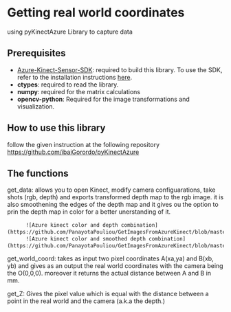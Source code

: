 # Getting real world coordinates
using pyKinectAzure Library to capture data

## Prerequisites
* [Azure-Kinect-Sensor-SDK](https://github.com/microsoft/Azure-Kinect-Sensor-SDK): required to build this library.
  To use the SDK, refer to the installation instructions [here](https://github.com/microsoft/Azure-Kinect-Sensor-SDK).
* **ctypes**: required to read the library.
* **numpy**: required for the matrix calculations
* **opencv-python**: Required for the image transformations and visualization.

## How to use this library
follow the given instruction at the following repository
https://github.com/ibaiGorordo/pyKinectAzure

## The functions
get_data: allows you to open Kinect, modify camera configuarations, take shots (rgb, depth) and exports transformed depth map to the rgb image.
          it is also smoothening the edges of the depth map and it gives ou the option to prin the depth map in color for a better unerstanding of it.
          
          ![Azure kinect color and depth combination](https://github.com/PanayotaPouliou/GetImagesFromAzureKinect/blob/master/ExamplePictures/Smooth_mapped_1.png)
          ![Azure kinect color and smoothed depth combination](https://github.com/PanayotaPouliou/GetImagesFromAzureKinect/blob/master/ExamplePictures/Smooth_mapped_10.png)
          
          
get_world_coord: takes as input two pixel coordinates A(xa,ya) and B(xb, yb) and gives as an output the real world coordinates with the camera being the O(0,0,0).
                 moreover it returns the actual distance between A and B in mm.
                 
get_Z: Gives the pixel value which is equal with the distance between a point in the real world and the camera (a.k.a the depth.)



